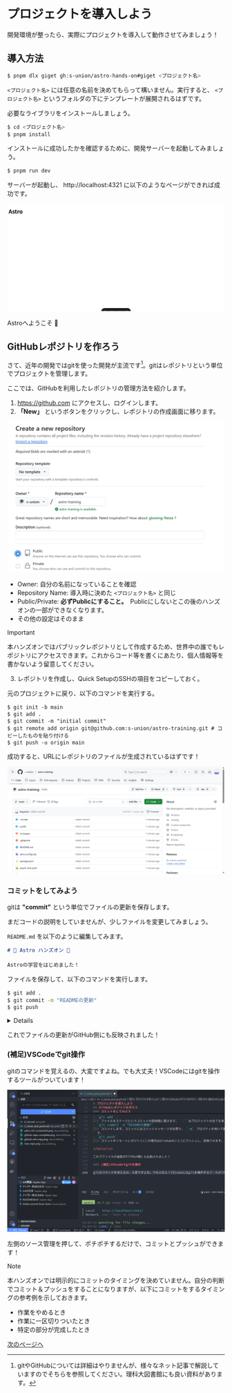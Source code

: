 # プロジェクトを導入しよう

開発環境が整ったら、実際にプロジェクトを導入して動作させてみましょう！

## 導入方法

```bash
$ pnpm dlx giget gh:s-union/astro-hands-on#giget <プロジェクト名>
```

`<プロジェクト名>` には任意の名前を決めてもらって構いません。実行すると、 `<プロジェクト名>` というフォルダの下にテンプレートが展開されるはずです。

必要なライブラリをインストールしましょう。

```bash
$ cd <プロジェクト名>
$ pnpm install
```

インストールに成功したかを確認するために、開発サーバーを起動してみましょう。

```bash
$ pnpm run dev
```

サーバーが起動し、 http://localhost:4321 に以下のようなページができれば成功です。

![](/docs/ch0/img/astro-init-screenshot.png)

Astroへようこそ 🚀

## GitHubレポジトリを作ろう

さて、近年の開発ではgitを使った開発が主流です[^1]。gitはレポジトリという単位でプロジェクトを管理します。

[^1]: gitやGitHubについては詳細はやりませんが、様々なネット記事で解説していますのでそちらを参照してください。理科大図書館にも良い資料があります。

ここでは、GitHubを利用したレポジトリの管理方法を紹介します。

1. https://github.com にアクセスし、ログインします。
2. **「New」** というボタンをクリックし、レポジトリの作成画面に移ります。

![](/docs/ch0/img/new-repo.png)

- Owner: 自分の名前になっていることを確認
- Repository Name: 導入時に決めた `<プロジェクト名>` と同じ
- Public/Private: **必ずPublicにすること。**　Publicにしないとこの後のハンズオンの一部ができなくなります。
- その他の設定はそのまま

> [!IMPORTANT]
> 本ハンズオンではパブリックレポジトリとして作成するため、世界中の誰でもレポジトリにアクセスできます。これからコード等を書くにあたり、個人情報等を書かないよう留意してください。

3. レポジトリを作成し、Quick SetupのSSHの項目をコピーしておく。

元のプロジェクトに戻り、以下のコマンドを実行する。

```
$ git init -b main
$ git add .
$ git commit -m "initial commit"
$ git remote add origin git@github.com:s-union/astro-training.git # コピーしたものを貼り付ける
$ git push -u origin main
```

成功すると、URLにレポジトリのファイルが生成されているはずです！

![](/docs/ch0/img/github-repo-complete.png)

### コミットをしてみよう

gitは **"commit"** という単位でファイルの更新を保存します。

まだコードの説明をしていませんが、少しファイルを変更してみましょう。

`README.md` を以下のように編集してみます。

```md
# 🚀 Astro ハンズオン 🚀

Astroの学習をはじめました！
```

ファイルを保存して、以下のコマンドを実行します。

```bash
$ git add .
$ git commit -m "READMEの更新"
$ git push
```

<details>

- `git add .`
  - ファイルをステージというコミットの前段階に置きます。 `.` はプロジェクトの全てを表しています。
- `git commit -m "READMEの更新"`
  - コミットします。コミットにはコミットメッセージが必要で、 `-m` プロパティを用いて設定しています。
- `git push`
  - コミットをリモートレポジトリ(この場合はGitHubのこと)にプッシュし、反映させます。

</details>

これでファイルの更新がGitHub側にも反映されました！

### (補足)VSCodeでgit操作

gitのコマンドを覚えるの、大変ですよね。でも大丈夫！VSCodeにはgitを操作するツールがついています！

![](/docs/ch0/img/vscode-git.png)

左側のソース管理を押して、ポチポチするだけで、コミットとプッシュができます！

> [!NOTE]
> 本ハンズオンでは明示的にコミットのタイミングを決めていません。自分の判断でコミット＆プッシュをすることになりますが、以下にコミットをするタイミングの参考例を示しておきます。
> 
> - 作業をやめるとき
> - 作業に一区切りついたとき
> - 特定の部分が完成したとき
>

[次のページへ](/docs/ch0/3_astro_tech.md)